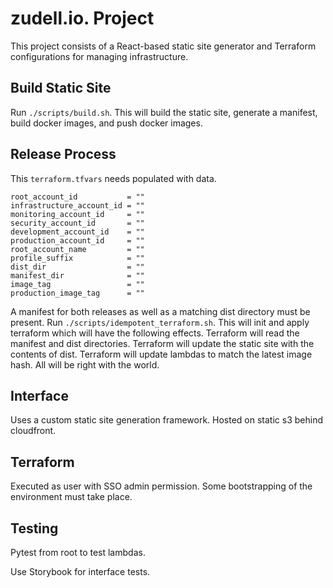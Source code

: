 # zudell.io. Project

This project consists of a React-based static site generator and Terraform configurations for managing infrastructure.

## Build Static Site
Run `./scripts/build.sh`. This will build the static site, generate a manifest, build docker images, and push docker images.

## Release Process
This `terraform.tfvars` needs populated with data. 
```
root_account_id           = ""
infrastructure_account_id = ""
monitoring_account_id     = ""
security_account_id       = ""
development_account_id    = ""
production_account_id     = ""
root_account_name         = ""
profile_suffix            = ""
dist_dir                  = ""
manifest_dir              = ""
image_tag                 = ""
production_image_tag      = ""
```
A manifest for both releases as well as a matching dist directory must be present.
Run `./scripts/idempotent_terraform.sh`. This will init and apply terraform which will have the following effects. Terraform will read the manifest and dist directories. Terraform will update the static site with the contents of dist. Terraform will update lambdas to match the latest image hash. All will be right with the world. 

## Interface
Uses a custom static site generation framework.
Hosted on static s3 behind cloudfront.

## Terraform
Executed as user with SSO admin permission. Some bootstrapping of the environment must take place.

## Testing
Pytest from root to test lambdas.

Use Storybook for interface tests.